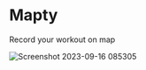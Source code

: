 # Mapty
 Record your workout  on map

![Screenshot 2023-09-16 085305](https://github.com/VeerSingh0001/Mapty/assets/115876530/f8b63f4c-b7a6-4ce0-9e92-b90666bca758)
